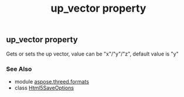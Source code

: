 ﻿---
title: up_vector property
second_title: Aspose.3D for Python via .NET API References
description: 
type: docs
weight: 170
url: /python-net/aspose.threed.formats/html5saveoptions/up_vector/
is_root: false
---

## up_vector property


Gets or sets the up vector, value can be "x"/"y"/"z", default value is "y"

### See Also
* module [aspose.threed.formats](../../)
* class [Html5SaveOptions](/3d/python-net/aspose.threed.formats/html5saveoptions)
